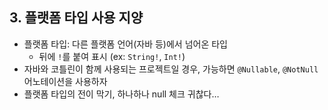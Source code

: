 ## 3. 플랫폼 타입 사용 지양

- 플랫폼 타입: 다른 플랫폼 언어(자바 등)에서 넘어온 타입
    - 뒤에 `!`를 붙여 표시 (ex: `String!`, `Int!`)
- 자바와 코틀린이 함께 사용되는 프로젝트일 경우, 가능하면 `@Nullable`, `@NotNull` 어노테이션을 사용하자
- 플랫폼 타입의 전이 막기, 하나하나 null 체크 귀찮다…